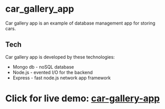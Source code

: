 # car_gallery_app
Car gallery app is an example of database management app for storing cars.
## Tech

Car gallery app is developed by these technologies:

- Mongo db - noSQL database 
- Node.js - evented I/O for the backend
- Express - fast node.js network app framework 

# Click for live demo: [car-gallery-app](https://gentle-wildwood-51653.herokuapp.com/catalog/cars)
